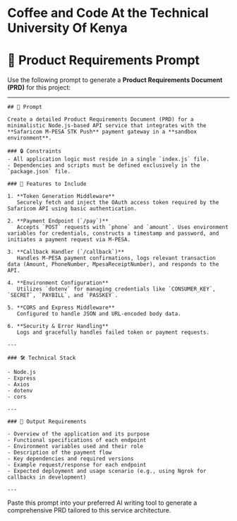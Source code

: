 # Coffee and Code At the Technical University Of Kenya

# 🧾 Product Requirements Prompt

Use the following prompt to generate a **Product Requirements Document (PRD)** for this project:

---

```
## 📌 Prompt

Create a detailed Product Requirements Document (PRD) for a minimalistic Node.js-based API service that integrates with the **Safaricom M-PESA STK Push** payment gateway in a **sandbox environment**.

### 🔒 Constraints
- All application logic must reside in a single `index.js` file.
- Dependencies and scripts must be defined exclusively in the `package.json` file.

### 🚀 Features to Include

1. **Token Generation Middleware**  
   Securely fetch and inject the OAuth access token required by the Safaricom API using basic authentication.

2. **Payment Endpoint (`/pay`)**  
   Accepts `POST` requests with `phone` and `amount`. Uses environment variables for credentials, constructs a timestamp and password, and initiates a payment request via M-PESA.

3. **Callback Handler (`/callback`)**  
   Handles M-PESA payment confirmations, logs relevant transaction data (Amount, PhoneNumber, MpesaReceiptNumber), and responds to the API.

4. **Environment Configuration**  
   Utilizes `dotenv` for managing credentials like `CONSUMER_KEY`, `SECRET`, `PAYBILL`, and `PASSKEY`.

5. **CORS and Express Middleware**  
   Configured to handle JSON and URL-encoded body data.

6. **Security & Error Handling**  
   Logs and gracefully handles failed token or payment requests.

---

### 🛠️ Technical Stack

- Node.js  
- Express  
- Axios  
- dotenv  
- cors  

---

### 📄 Output Requirements

- Overview of the application and its purpose
- Functional specifications of each endpoint
- Environment variables used and their role
- Description of the payment flow
- Key dependencies and required versions
- Example request/response for each endpoint
- Expected deployment and usage scenario (e.g., using Ngrok for callbacks in development)

---

```

Paste this prompt into your preferred AI writing tool to generate a comprehensive PRD tailored to this service architecture.
